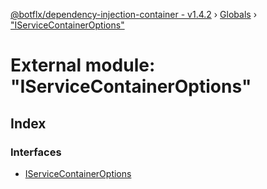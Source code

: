 [@botflx/dependency-injection-container - v1.4.2](../README.md) › [Globals](../globals.md) › ["IServiceContainerOptions"](_iservicecontaineroptions_.md)

# External module: "IServiceContainerOptions"

## Index

### Interfaces

* [IServiceContainerOptions](../interfaces/_iservicecontaineroptions_.iservicecontaineroptions.md)
